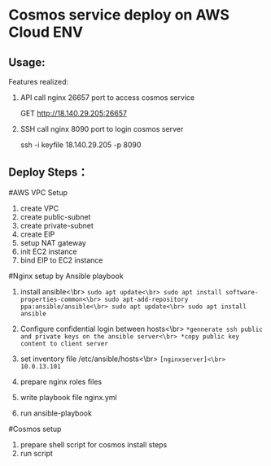 Cosmos service deploy on AWS Cloud ENV
======
Usage:
------
Features realized:
1. API call nginx 26657 port to access cosmos service
   
   GET http://18.140.29.205:26657

2. SSH call nginx 8090 port to login cosmos server

   ssh -i keyfile 18.140.29.205 -p 8090

Deploy Steps：
-----

#AWS VPC Setup

1. create VPC
2. create public-subnet
3. create private-subnet
4. create EIP
5. setup NAT gateway
6. init EC2 instance
7. bind EIP to EC2 instance

#Nginx setup by Ansible playbook

1. install ansible<\br>
    `sudo apt update<\br>
    sudo apt install software-properties-common<\br>
    sudo apt-add-repository ppa:ansible/ansible<\br>
    sudo apt update<\br>
    sudo apt install ansible`

2. Configure confidential login between hosts<\br>
    `*gennerate ssh public and private keys on the ansible server<\br>
     *copy public key content to client server`
     
3. set inventory file /etc/ansible/hosts<\br>
    `[nginxserver]<\br>
      10.0.13.101`

4. prepare nginx roles files

5. write playbook file nginx.yml
6. run ansible-playbook

#Cosmos setup

1. prepare shell script for cosmos install steps
2. run script
